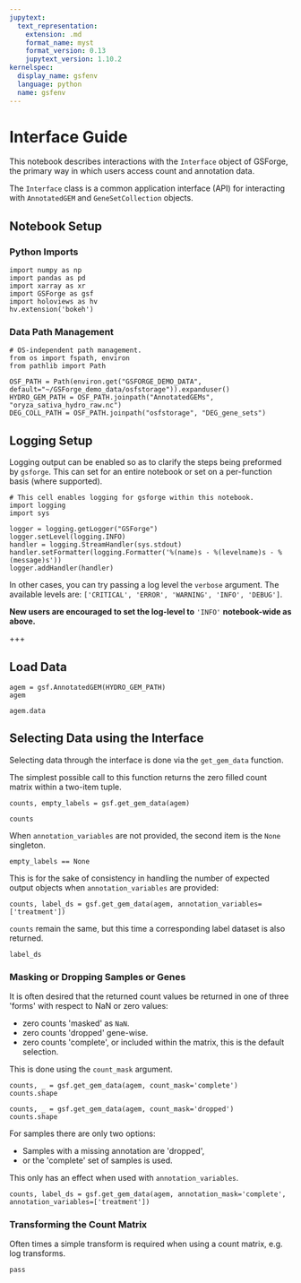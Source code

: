 ```yaml
---
jupytext:
  text_representation:
    extension: .md
    format_name: myst
    format_version: 0.13
    jupytext_version: 1.10.2
kernelspec:
  display_name: gsfenv
  language: python
  name: gsfenv
---
```


# Interface Guide

This notebook describes interactions with the `Interface` object of GSForge, the primary way in which users access count and annotation data.

The `Interface` class is a common application interface (API) for interacting with `AnnotatedGEM` and `GeneSetCollection` objects.

## Notebook Setup

### Python Imports

```{code-cell}
import numpy as np
import pandas as pd
import xarray as xr
import GSForge as gsf
import holoviews as hv
hv.extension('bokeh')
```

### Data Path Management

```{code-cell} ipython3
# OS-independent path management.
from os import fspath, environ
from pathlib import Path

OSF_PATH = Path(environ.get("GSFORGE_DEMO_DATA", default="~/GSForge_demo_data/osfstorage")).expanduser()
HYDRO_GEM_PATH = OSF_PATH.joinpath("AnnotatedGEMs", "oryza_sativa_hydro_raw.nc")
DEG_COLL_PATH = OSF_PATH.joinpath("osfstorage", "DEG_gene_sets")
```

## Logging Setup

Logging output can be enabled so as to clarify the steps being preformed by `gsforge`.
This can set for an entire notebook or set on a per-function basis (where supported).

```{code-cell}
# This cell enables logging for gsforge within this notebook.
import logging
import sys

logger = logging.getLogger("GSForge")
logger.setLevel(logging.INFO)
handler = logging.StreamHandler(sys.stdout)
handler.setFormatter(logging.Formatter('%(name)s - %(levelname)s - %(message)s'))
logger.addHandler(handler)
```

In other cases, you can try passing a log level the `verbose` argument.
The available levels are: `['CRITICAL', 'ERROR', 'WARNING', 'INFO', 'DEBUG']`.

**New users are encouraged to set the log-level to** `'INFO'` **notebook-wide as above.**

+++

## Load Data

```{code-cell}
agem = gsf.AnnotatedGEM(HYDRO_GEM_PATH)
agem 
```

```{code-cell}
agem.data
```

## Selecting Data using the Interface

Selecting data through the interface is done via the `get_gem_data` function.

The simplest possible call to this function returns the zero filled count matrix within a two-item tuple.

```{code-cell}
counts, empty_labels = gsf.get_gem_data(agem)
```

```{code-cell}
counts
```

When `annotation_variables` are not provided, the second item is the `None` singleton.

```{code-cell}
empty_labels == None
```

This is for the sake of consistency in handling the number of expected output objects when `annotation_variables` are provided:

```{code-cell}
counts, label_ds = gsf.get_gem_data(agem, annotation_variables=['treatment'])
```

`counts` remain the same, but this time a corresponding label dataset is also returned.

```{code-cell}
label_ds
```

### Masking or Dropping Samples or Genes

It is often desired that the returned count values be returned in one of three 'forms' with respect to NaN or zero values:
+ zero counts 'masked' as `NaN`.
+ zero counts 'dropped' gene-wise.
+ zero counts 'complete', or included within the matrix, this is the default selection.

This is done using the `count_mask` argument.

```{code-cell}
counts, _ = gsf.get_gem_data(agem, count_mask='complete')
counts.shape
```

```{code-cell}
counts, _ = gsf.get_gem_data(agem, count_mask='dropped')
counts.shape
```

For samples there are only two options:
+ Samples with a missing annotation are 'dropped',
+ or the 'complete' set of samples is used.

This only has an effect when used with `annotation_variables`.

```{code-cell}
counts, label_ds = gsf.get_gem_data(agem, annotation_mask='complete', annotation_variables=['treatment'])
```

### Transforming the Count Matrix

Often times a simple transform is required when using a count matrix, e.g. log transforms.

```{code-cell}
pass
```
